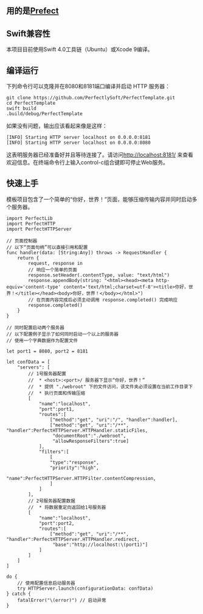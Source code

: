 ## 用的是[Prefect](https://github.com/PerfectlySoft/Perfect)

## Swift兼容性

本项目目前使用Swift 4.0工具链（Ubuntu）或Xcode 9编译。

## 编译运行

下列命令行可以克隆并在8080和8181端口编译并启动 HTTP 服务器：

```
git clone https://github.com/PerfectlySoft/PerfectTemplate.git
cd PerfectTemplate
swift build
.build/debug/PerfectTemplate
```

如果没有问题，输出应该看起来像是这样：

```
[INFO] Starting HTTP server localhost on 0.0.0.0:8181
[INFO] Starting HTTP server localhost on 0.0.0.0:8080
```

这表明服务器已经准备好并且等待连接了。请访问[http://localhost:8181/](http://127.0.0.1:8181/) 来查看欢迎信息。在终端命令行上输入control-c组合键即可停止Web服务。

## 快速上手

模板项目包含了一个简单的“你好，世界！”页面，能够压缩传输内容并同时启动多个服务器。

```
import PerfectLib
import PerfectHTTP
import PerfectHTTPServer

// 页面控制器
// 以下“页面句柄”可以直接引用和配置
func handler(data: [String:Any]) throws -> RequestHandler {
    return {
        request, response in
        // 响应一个简单的页面
        response.setHeader(.contentType, value: "text/html")
        response.appendBody(string: "<html><head><meta http-equiv='content-type' content='text/html;charset=utf-8'><title>你好，世界！</title></head><body>你好，世界！</body></html>")
        // 在页面内容完成后必须主动调用 response.completed() 完成响应
        response.completed()
    }
}

// 同时配置启动两个服务器
// 以下配置例子显示了如何同时启动一个以上的服务器
// 使用一个字典数据作为配置文件

let port1 = 8080, port2 = 8181

let confData = [
    "servers": [
        // 1号服务器配置
        //  * <host>:<port>/ 服务器下显示“你好，世界！”
        //  * 提供 "./webroot" 下的文件访问，该文件夹必须设置在当前工作目录下
        //  * 执行页面和传输压缩
        [
            "name":"localhost",
            "port":port1,
            "routes":[
                ["method":"get", "uri":"/", "handler":handler],
                ["method":"get", "uri":"/**", "handler":PerfectHTTPServer.HTTPHandler.staticFiles,
                 "documentRoot":"./webroot",
                 "allowResponseFilters":true]
            ],
            "filters":[
                [
                "type":"response",
                "priority":"high",
                "name":PerfectHTTPServer.HTTPFilter.contentCompression,
                ]
            ]
        ],
        // 2号服务器配置数据
        //  * 将数据重定向返回给1号服务器
        [
            "name":"localhost",
            "port":port2,
            "routes":[
                ["method":"get", "uri":"/**", "handler":PerfectHTTPServer.HTTPHandler.redirect,
                 "base":"http://localhost:\(port1)"]
            ]
        ]
    ]
]

do {
    // 使用配置信息启动服务器
    try HTTPServer.launch(configurationData: confData)
} catch {
    fatalError("\(error)") // 启动异常
}
```